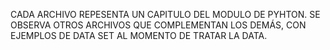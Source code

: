 CADA ARCHIVO REPESENTA UN CAPITULO DEL MODULO DE PYHTON.
SE OBSERVA OTROS ARCHIVOS QUE COMPLEMENTAN LOS DEMÁS, CON EJEMPLOS DE DATA SET AL MOMENTO DE TRATAR LA DATA.
